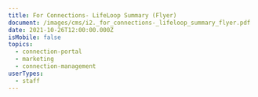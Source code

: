 ```yaml
---
title: For Connections- LifeLoop Summary (Flyer)
document: /images/cms/i2._for_connections-_lifeloop_summary_flyer.pdf
date: 2021-10-26T12:00:00.000Z
isMobile: false
topics:
  - connection-portal
  - marketing
  - connection-management
userTypes:
  - staff
---
```

